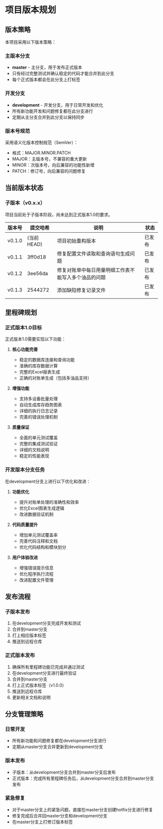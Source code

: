 # 项目版本规划

## 版本策略

本项目采用以下版本策略：

### 主版本分支
- **master** - 主分支，用于发布正式版本
- 只有经过完整测试并确认稳定的代码才能合并到此分支
- 每个正式版本都会在此分支上打标签

### 开发分支
- **development** - 开发分支，用于日常开发和优化
- 所有新功能开发和问题修复都在此分支进行
- 定期从主分支合并到此分支以保持同步

### 版本号规范
采用语义化版本控制规范（SemVer）：
- 格式：MAJOR.MINOR.PATCH
- MAJOR：主版本号，不兼容的重大更新
- MINOR：次版本号，向后兼容的功能性新增
- PATCH：修订号，向后兼容的问题修复

## 当前版本状态

### 子版本（v0.x.x）
项目当前处于子版本阶段，尚未达到正式版本1.0的要求。

| 版本号 | 提交哈希 | 说明 | 状态 |
|--------|----------|------|------|
| v0.1.0 | (当前HEAD) | 项目初始重构版本 | 已发布 |
| v0.1.1 | 3ff0d18 | 修复配置文件读取和查询语句生成问题 | 已发布 |
| v0.1.2 | 3ee56da | 修复对账单中每日用量明细工作表不能写入多个油品的问题 | 已发布 |
| v0.1.3 | 2544272 | 添加缺陷修复记录文件 | 已发布 |

## 里程碑规划

### 正式版本1.0目标
正式版本1.0需要实现以下功能：

1. **核心功能完善**
   - 稳定的数据库连接和查询功能
   - 准确的库存数据计算
   - 完整的Excel报表生成
   - 正确的对账单生成（包括多油品支持）

2. **增强功能**
   - 支持多设备批量处理
   - 自动生成库存趋势图表
   - 详细的执行日志记录
   - 完善的错误处理机制

3. **质量保证**
   - 全面的单元测试覆盖
   - 完整的集成测试验证
   - 详细的文档说明
   - 稳定的性能表现

### 开发版本分支任务
在development分支上进行以下优化和改进：

1. **功能优化**
   - 提升对账单处理的准确性和效率
   - 优化Excel图表生成逻辑
   - 改进数据验证机制

2. **代码质量提升**
   - 增加单元测试覆盖率
   - 完善代码注释和文档
   - 优化代码结构和模块划分

3. **用户体验改进**
   - 增强错误提示信息
   - 优化程序执行流程
   - 改进配置文件管理

## 发布流程

### 子版本发布
1. 在development分支完成开发和测试
2. 合并到master分支
3. 打上相应版本标签
4. 推送到远程仓库

### 正式版本发布
1. 确保所有里程碑功能已完成并通过测试
2. 在development分支进行最终验证
3. 合并到master分支
4. 打上正式版本标签（v1.0.0）
5. 推送到远程仓库
6. 更新相关文档和说明

## 分支管理策略

### 日常开发
- 所有新功能和问题修复都在development分支进行
- 定期从master分支合并更新到development分支

### 版本发布
- 子版本：从development分支合并到master分支后发布
- 正式版本：完成所有里程碑任务后，从development分支合并到master分支发布

### 紧急修复
- 对于master分支上的紧急问题，直接在master分支创建hotfix分支进行修复
- 修复完成后合并回master分支和development分支
- 在master分支上打修订版本标签